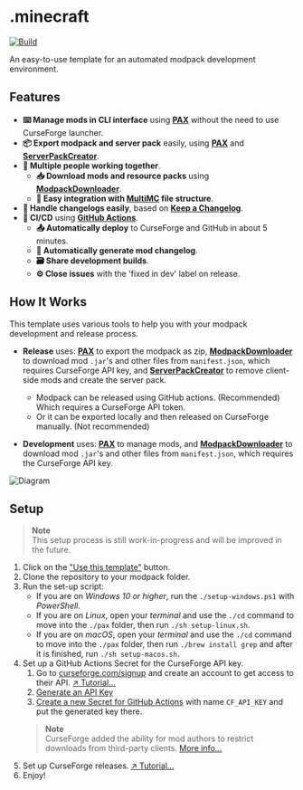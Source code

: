 # .minecraft

[![Build](https://github.com/juraj-hrivnak/.minecraft/actions/workflows/Build.yml/badge.svg)](https://github.com/juraj-hrivnak/.minecraft/actions/workflows/Build.yml)

An easy-to-use template for an automated modpack development environment.

## Features

- **⌨️ Manage mods in CLI interface** using **[PAX]** without the need to use CurseForge launcher.
- **📦 Export modpack and server pack** easily, using **[PAX]** and **[ServerPackCreator]**.
- **🤝 Multiple people working together**.
  - **📥 Download mods and resource packs** using **[ModpackDownloader]**.
  - **🧰 Easy integration with [MultiMC] file structure**.
- **📝 Handle changelogs easily**, based on **[Keep a Changelog]**.
- **🧬 CI/CD** using **[GitHub Actions]**.
  - **📤 Automatically deploy** to CurseForge and GitHub in about 5 minutes.
  - **📃 Automatically generate mod changelog**.
  - **🗃️ Share development builds**.
  - **⚙️ Close issues** with the 'fixed in dev' label on release.

## How It Works

This template uses various tools to help you with your modpack development and release process.

- **Release** uses: **[PAX]** to export the modpack as zip, **[ModpackDownloader]** to download mod `.jar`'s and other files from `manifest.json`, which requires CurseForge API key, and **[ServerPackCreator]** to remove client-side mods and create the server pack.
  - Modpack can be released using GitHub actions. (Recommended) Which requires a CurseForge API token.
  - Or it can be exported locally and then released on CurseForge manually. (Not recommended)

- **Development** uses: **[PAX]** to manage mods, and **[ModpackDownloader]** to download mod `.jar`'s and other files from `manifest.json`, which requires the CurseForge API key.

![Diagram](https://i.imgur.com/kCZhkXX.png)

## Setup

> **Note** \
> This setup process is still work-in-progress and will be improved in the future.

1. Click on the ["Use this template"] button.
2. Clone the repository to your modpack folder.
3. Run the set-up script:
    - If you are on _Windows 10 or higher_, run the `./setup-windows.ps1` with _PowerShell_.
    - If you are on _Linux_, open your _terminal_ and use the `./cd` command to move into the `./pax` folder, then run `./sh setup-linux.sh`.
    - If you are on _macOS_, open your _terminal_ and use the `./cd` command to move into the `./pax` folder, then run `./brew install grep` and after it is finished, run `./sh setup-macos.sh`.
4. Set up a GitHub Actions Secret for the CurseForge API key.
    1. Go to [curseforge.com/signup] and create an account to get access to their API. [↗️ Tutorial...](https://docs.curseforge.com/#your-next-steps)
    2. [Generate an API Key](https://console.curseforge.com/#/api-keys)
    3. [Create a new Secret for GitHub Actions] with name `CF_API_KEY` and put the generated key there.
    > **Note** \
    > CurseForge added the ability for mod authors to restrict downloads from third-party clients. [More info...](https://www.reddit.com/r/feedthebeast/comments/uswnhe/psa_curseforge_has_started_enforcing_restrictions/)
5. Set up CurseForge releases. [↗ Tutorial...](https://github.com/froehlichA/pax/wiki/Automatic-releases#configuring-curseforge-releases)
6. Enjoy!

<!-- Links: -->
[PAX]: https://github.com/froehlichA/pax
[ServerPackCreator]: https://github.com/Griefed/ServerPackCreator
[ModpackDownloader]: https://github.com/Joshyx/ModpackDownloader
[MultiMC]: https://multimc.org/
[Keep a Changelog]: https://keepachangelog.com/en/1.0.0/
[GitHub Actions]: .github/workflows
["Use this template"]: https://github.com/juraj-hrivnak/.minecraft/generate
[Create a new Secret for GitHub Actions]: https://docs.github.com/en/actions/security-guides/encrypted-secrets#creating-encrypted-secrets-for-a-repository
[curseforge.com/signup]: https://console.curseforge.com/?#/signup
